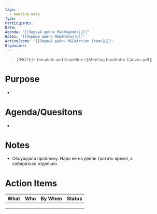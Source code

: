 ```yaml
---
tags:
  - meeting-note
Type: 
Participants: 
Date: 
Agenda: "[[Первый дейли M&E#Agenda|📝]]"
Notes: "[[Первый дейли M&E#Notes|📝]]"
ActionItems: "[[Первый дейли M&E#Action Items|📝]]"
Organizer:
---
```

> [!NOTE]- Template and Guideline
> ![[Meeting Facilitator Canvas.pdf]]
# Purpose
- 
# Agenda/Quesitons
- 
# Notes
- Обсуждали проблему. Надо не на дейли тратить время, а собираться отдельно
# Action Items
| What | Who | By When | Status |
| ---- | ---- | ---- | ---- |
|  |  |  |  |
|  |  |  |  |
|  |  |  |  |
